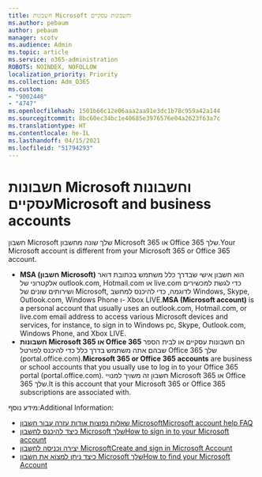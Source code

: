 ```yaml
---
title: חשבונות Microsoft וחשבונות עסקיים
ms.author: pebaum
author: pebaum
manager: scotv
ms.audience: Admin
ms.topic: article
ms.service: o365-administration
ROBOTS: NOINDEX, NOFOLLOW
localization_priority: Priority
ms.collection: Adm_O365
ms.custom:
- "9002448"
- "4747"
ms.openlocfilehash: 1501b66c12e06aaa2aa91e3dc1b78c959a42a144
ms.sourcegitcommit: 8bc60ec34bc1e40685e3976576e04a2623f63a7c
ms.translationtype: HT
ms.contentlocale: he-IL
ms.lasthandoff: 04/15/2021
ms.locfileid: "51794293"
---
```

# <a name="microsoft-and-business-accounts"></a><span data-ttu-id="d4c72-102">חשבונות Microsoft וחשבונות עסקיים</span><span class="sxs-lookup"><span data-stu-id="d4c72-102">Microsoft and business accounts</span></span>

<span data-ttu-id="d4c72-103">חשבון Microsoft שלך שונה מחשבון Microsoft 365 או Office 365 שלך.</span><span class="sxs-lookup"><span data-stu-id="d4c72-103">Your Microsoft account is different from your Microsoft 365 or Office 365 account.</span></span>

- <span data-ttu-id="d4c72-104">**MSA (חשבון Microsoft)** הוא חשבון אישי שבדרך כלל משתמש בכתובת דואר אלקטרוני של outlook.com, Hotmail.com או live.com כדי לגשת למכשירים ושירותים שונים של Microsoft, לדוגמה, כדי להיכנס למחשב Windows, Skype, Outlook.com, Windows Phone ו- Xbox LIVE.</span><span class="sxs-lookup"><span data-stu-id="d4c72-104">**MSA (Microsoft account)** is a personal account that usually uses an outlook.com, Hotmail.com, or live.com email address to access various Microsoft devices and services, for instance, to sign in to Windows pc, Skype, Outlook.com, Windows Phone, and Xbox LIVE.</span></span>
- <span data-ttu-id="d4c72-105">**חשבונות Microsoft 365 או Office 365** הם חשבונות עסקיים או לבית הספר שבהם אתה משתמש בדרך כלל כדי להיכנס לפורטל Office 365 שלך (portal.office.com).</span><span class="sxs-lookup"><span data-stu-id="d4c72-105">**Microsoft 365 or Office 365 accounts** are business or school accounts that you usually use to log in to your Office 365 portal (portal.office.com).</span></span> <span data-ttu-id="d4c72-106">חשבון זה משויך למנויי Microsoft 365 או Office 365 שלך.</span><span class="sxs-lookup"><span data-stu-id="d4c72-106">It is this account that your Microsoft 365 or Office 365 subscriptions are associated with.</span></span>

<span data-ttu-id="d4c72-107">מידע נוסף:</span><span class="sxs-lookup"><span data-stu-id="d4c72-107">Additional Information:</span></span>

- [<span data-ttu-id="d4c72-108">שאלות נפוצות אודות עזרה עבור חשבון Microsoft</span><span class="sxs-lookup"><span data-stu-id="d4c72-108">Microsoft account help FAQ</span></span>](https://support.microsoft.com/hub/4294457/microsoft-account-help) 
- [<span data-ttu-id="d4c72-109">כיצד להיכנס לחשבון Microsoft שלך</span><span class="sxs-lookup"><span data-stu-id="d4c72-109">How to sign in to your Microsoft account</span></span>](https://support.microsoft.com/help/4028195/microsoft-account-how-to-sign-in)
- [<span data-ttu-id="d4c72-110">יצירה וכניסה לחשבון Microsoft</span><span class="sxs-lookup"><span data-stu-id="d4c72-110">Create and sign in Microsoft Account</span></span>](https://account.microsoft.com/account)
- [<span data-ttu-id="d4c72-111">כיצד ניתן למצוא את חשבון Microsoft שלך</span><span class="sxs-lookup"><span data-stu-id="d4c72-111">How to find your Microsoft Account</span></span>](https://support.microsoft.com/help/13811/microsoft-account-how-to-find)
